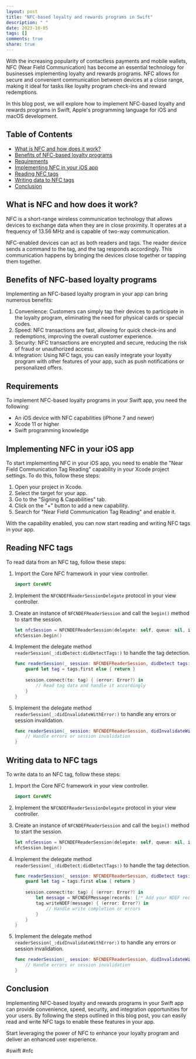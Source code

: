 ```yaml
---
layout: post
title: "NFC-based loyalty and rewards programs in Swift"
description: " "
date: 2023-10-05
tags: []
comments: true
share: true
---
```


With the increasing popularity of contactless payments and mobile wallets, NFC (Near Field Communication) has become an essential technology for businesses implementing loyalty and rewards programs. NFC allows for secure and convenient communication between devices at a close range, making it ideal for tasks like loyalty program check-ins and reward redemptions.

In this blog post, we will explore how to implement NFC-based loyalty and rewards programs in Swift, Apple's programming language for iOS and macOS development.

## Table of Contents
- [What is NFC and how does it work?](#what-is-nfc-and-how-does-it-work)
- [Benefits of NFC-based loyalty programs](#benefits-of-nfc-based-loyalty-programs)
- [Requirements](#requirements)
- [Implementing NFC in your iOS app](#implementing-nfc-in-your-ios-app)
- [Reading NFC tags](#reading-nfc-tags)
- [Writing data to NFC tags](#writing-data-to-nfc-tags)
- [Conclusion](#conclusion)

## What is NFC and how does it work?
NFC is a short-range wireless communication technology that allows devices to exchange data when they are in close proximity. It operates at a frequency of 13.56 MHz and is capable of two-way communication. 

NFC-enabled devices can act as both readers and tags. The reader device sends a command to the tag, and the tag responds accordingly. This communication happens by bringing the devices close together or tapping them together.

## Benefits of NFC-based loyalty programs
Implementing an NFC-based loyalty program in your app can bring numerous benefits:

1. Convenience: Customers can simply tap their devices to participate in the loyalty program, eliminating the need for physical cards or special codes.
2. Speed: NFC transactions are fast, allowing for quick check-ins and redemptions, improving the overall customer experience.
3. Security: NFC transactions are encrypted and secure, reducing the risk of fraud or unauthorized access.
4. Integration: Using NFC tags, you can easily integrate your loyalty program with other features of your app, such as push notifications or personalized offers.

## Requirements
To implement NFC-based loyalty programs in your Swift app, you need the following:
- An iOS device with NFC capabilities (iPhone 7 and newer)
- Xcode 11 or higher
- Swift programming knowledge

## Implementing NFC in your iOS app
To start implementing NFC in your iOS app, you need to enable the "Near Field Communication Tag Reading" capability in your Xcode project settings. To do this, follow these steps:

1. Open your project in Xcode.
2. Select the target for your app.
3. Go to the "Signing & Capabilities" tab.
4. Click on the "+" button to add a new capability.
5. Search for "Near Field Communication Tag Reading" and enable it.

With the capability enabled, you can now start reading and writing NFC tags in your app.

## Reading NFC tags
To read data from an NFC tag, follow these steps:

1. Import the Core NFC framework in your view controller.
    ```swift
    import CoreNFC
    ```

2. Implement the `NFCNDEFReaderSessionDelegate` protocol in your view controller.

3. Create an instance of `NFCNDEFReaderSession` and call the `begin()` method to start the session.
    ```swift
    let nfcSession = NFCNDEFReaderSession(delegate: self, queue: nil, invalidateAfterFirstRead: true)
    nfcSession.begin()
    ```

4. Implement the delegate method `readerSession(_:didDetect:didDetectTags:)` to handle the tag detection.
    ```swift
    func readerSession(_ session: NFCNDEFReaderSession, didDetect tags: [NFCNDEFTag]) {
        guard let tag = tags.first else { return }
        
        session.connect(to: tag) { (error: Error?) in
            // Read tag data and handle it accordingly
        }
    }
    ```

5. Implement the delegate method `readerSession(_:didInvalidateWithError:)` to handle any errors or session invalidation.
    ```swift
    func readerSession(_ session: NFCNDEFReaderSession, didInvalidateWithError error: Error) {
        // Handle errors or session invalidation
    }
    ```

## Writing data to NFC tags
To write data to an NFC tag, follow these steps:

1. Import the Core NFC framework in your view controller.
    ```swift
    import CoreNFC
    ```

2. Implement the `NFCNDEFReaderSessionDelegate` protocol in your view controller.

3. Create an instance of `NFCNDEFReaderSession` and call the `begin()` method to start the session.
    ```swift
    let nfcSession = NFCNDEFReaderSession(delegate: self, queue: nil, invalidateAfterFirstRead: false)
    nfcSession.begin()
    ```

4. Implement the delegate method `readerSession(_:didDetect:didDetectTags:)` to handle the tag detection.
    ```swift
    func readerSession(_ session: NFCNDEFReaderSession, didDetect tags: [NFCNDEFTag]) {
        guard let tag = tags.first else { return }
        
        session.connect(to: tag) { (error: Error?) in
            let message = NFCNDEFMessage(records: [/* Add your NDEF records here */])
            tag.writeNDEF(message) { (error: Error?) in
                // Handle write completion or errors
            }
        }
    }
    ```

5. Implement the delegate method `readerSession(_:didInvalidateWithError:)` to handle any errors or session invalidation.
    ```swift
    func readerSession(_ session: NFCNDEFReaderSession, didInvalidateWithError error: Error) {
        // Handle errors or session invalidation
    }
    ```

## Conclusion
Implementing NFC-based loyalty and rewards programs in your Swift app can provide convenience, speed, security, and integration opportunities for your users. By following the steps outlined in this blog post, you can easily read and write NFC tags to enable these features in your app.

Start leveraging the power of NFC to enhance your loyalty program and deliver an enhanced user experience.

#swift #nfc